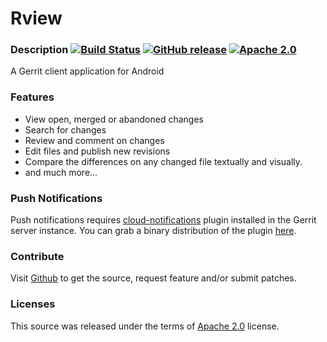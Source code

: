 Rview
=====

### Description [![Build Status](https://github.com/Eamo5/rview/workflows/Android%20CI%20Workflow/badge.svg)](https://github.com/Eamo5/rview/actions) [![GitHub release](https://img.shields.io/github/release/Eamo5/rview.svg)](https://github.com/Eamo5/rview/releases/latest) [![Apache 2.0](https://img.shields.io/github/license/Eamo5/rview.svg)](http://www.apache.org/licenses/LICENSE-2.0)

A Gerrit client application  for Android

### Features

* View open, merged or abandoned changes
* Search for changes
* Review and comment on changes
* Edit files and publish new revisions
* Compare the differences on any changed file textually and visually.
* and much more...


### Push Notifications

Push notifications requires [cloud-notifications](https://gerrit.googlesource.com/plugins/cloud-notifications) plugin installed in the Gerrit server instance. You can grab a binary distribution of the plugin [here](https://gerrit-ci.gerritforge.com/job/plugin-cloud-notifications-master/lastStableBuild/).


### Contribute

Visit [Github](https://github.com/Eamo5/rview) to get the source, request feature and/or submit patches.


### Licenses

This source was released under the terms of [Apache 2.0](http://www.apache.org/licenses/LICENSE-2.0.html) license.
